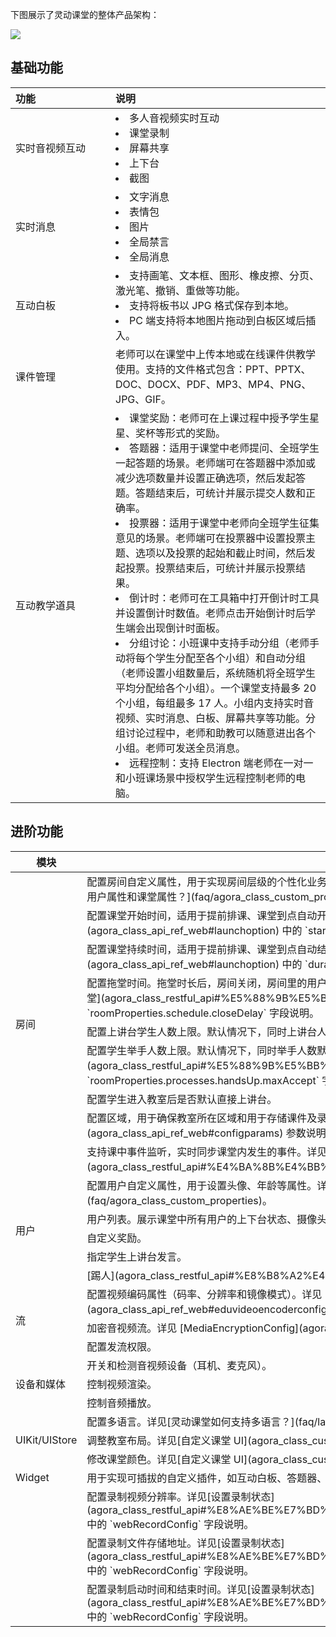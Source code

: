 
下图展示了灵动课堂的整体产品架构：

![](https://web-cdn.agora.io/docs-files/1653556588921)

## 基础功能

| <span style="white-space:nowrap;">功能&emsp;&emsp;&emsp;&emsp;&emsp;&emsp;&emsp;</span> | 说明                                                         |
| :----------------------------------------------------------- | :----------------------------------------------------------- |
| 实时音视频互动                                               | <li>多人音视频实时互动</li><li>课堂录制</li><li>屏幕共享</li><li>上下台</li><li>截图</li> |
| 实时消息| <li>文字消息</li><li>表情包</li><li>图片</li><li>全局禁言</li><li>全局消息</li> |
| 互动白板 | <li>支持画笔、文本框、图形、橡皮擦、分页、激光笔、撤销、重做等功能。</li><li>支持将板书以 JPG 格式保存到本地。</li><li>PC 端支持将本地图片拖动到白板区域后插入。</li> |
| 课件管理| 老师可以在课堂中上传本地或在线课件供教学使用。支持的文件格式包含：PPT、PPTX、DOC、DOCX、PDF、MP3、MP4、PNG、JPG、GIF。 |
| 互动教学道具 | <li>课堂奖励：老师可在上课过程中授予学生星星、奖杯等形式的奖励。</li><li>答题器：适用于课堂中老师提问、全班学生一起答题的场景。老师端可在答题器中添加或减少选项数量并设置正确选项，然后发起答题。答题结束后，可统计并展示提交人数和正确率。</li><li>投票器：适用于课堂中老师向全班学生征集意见的场景。老师端可在投票器中设置投票主题、选项以及投票的起始和截止时间，然后发起投票。投票结束后，可统计并展示投票结果。</li><li>倒计时：老师可在工具箱中打开倒计时工具并设置倒计时数值。老师点击开始倒计时后学生端会出现倒计时面板。</li><li>分组讨论：小班课中支持手动分组（老师手动将每个学生分配至各个小组）和自动分组（老师设置小组数量后，系统随机将全班学生平均分配给各个小组）。一个课堂支持最多 20 个小组，每组最多 17 人。小组内支持实时音视频、实时消息、白板、屏幕共享等功能。分组讨论过程中，老师和助教可以随意进出各个小组。老师可发送全员消息。</li><li>远程控制：支持 Electron 端老师在一对一和小班课场景中授权学生远程控制老师的电脑。</li> |

## 进阶功能

<table>
<thead>
  <tr>
    <th>模块</th>
    <th>功能</th>
  </tr>
</thead>
<tbody>
  <tr>
    <td rowspan="9">房间</td>
    <td>配置房间自定义属性，用于实现房间层级的个性化业务需求，例如可在课程中添加课间休息状态。详见[如何设置自定义用户属性和课堂属性？](faq/agora_class_custom_properties)。</td>
  </tr>
  <tr>
    <td>配置课堂开始时间，适用于提前排课、课堂到点自动开始的场景。详见 [LaunchOption](agora_class_api_ref_web#launchoption) 中的 `startTime` 字段说明。</td>
  </tr>
  <tr>
    <td>配置课堂持续时间，适用于提前排课、课堂到点自动结束的场景。详见 [LaunchOption](agora_class_api_ref_web#launchoption) 中的 `duration` 字段说明。</td>
  </tr>
  <tr>
    <td>配置拖堂时间。拖堂时长后，房间关闭，房间里的用户会立即被踢出房间，其它用户无法也再加入该房间。详见 [创建课堂](agora_class_restful_api#%E5%88%9B%E5%BB%BA%E6%88%BF%E9%97%B4) 中的 `roomProperties.schedule.closeDelay` 字段说明。</td>
  </tr>
  <tr>
    <td>配置上讲台学生人数上限。默认情况下，同时上讲台人数最多 6 人。</td>
  </tr>
  <tr>
    <td>配置学生举手人数上限。默认情况下，同时举手人数默认最多 10 人。详见 [创建课堂](agora_class_restful_api#%E5%88%9B%E5%BB%BA%E6%88%BF%E9%97%B4) 中的 `roomProperties.processes.handsUp.maxAccept` 字段说明。</td>
  </tr>
  <tr>
    <td>配置学生进入教室后是否默认直接上讲台。</td>
  </tr>
  <tr>
    <td>配置区域，用于确保教室所在区域和用于存储课件及录制文件的 OSS 所在区域保持一致。详见 [ConfigParams](agora_class_api_ref_web#configparams) 参数说明。</td>
  </tr>
  <tr>
    <td>支持课中事件监听，实时同步课堂内发生的事件。详见[事件同步](agora_class_restful_api#%E4%BA%8B%E4%BB%B6%E5%90%8C%E6%AD%A5)。</td>
  </tr>
  <tr>
    <td rowspan="5">用户</td>
    <td>配置用户自定义属性，用于设置头像、年龄等属性。详见[如何设置自定义用户属性和课堂属性？](faq/agora_class_custom_properties)。</td>
  </tr>
  <tr>
    <td>用户列表。展示课堂中所有用户的上下台状态、摄像头状态、麦克风状态、奖励个数等信息。</td>
  </tr>
  <tr>
    <td>自定义奖励。</td>
  </tr>
  <tr>
    <td>指定学生上讲台发言。</td>
  </tr>
  <tr>
    <td>[踢人](agora_class_restful_api#%E8%B8%A2%E4%BA%BA)。</td>
  </tr>
  <tr>
    <td rowspan="3">流</td>
    <td>配置视频编码属性（码率、分辨率和镜像模式）。详见 [EduVideoEncoderConfiguration](agora_class_api_ref_web#eduvideoencoderconfiguration)。</td>
  </tr>
  <tr>
    <td>加密音视频流。详见 [MediaEncryptionConfig](agora_class_api_ref_web#mediaencryptionconfig)。</td>
  </tr>
  <tr>
    <td>配置发流权限。</td>
  </tr>
  <tr>
    <td rowspan="3">设备和媒体</td>
    <td>开关和检测音视频设备（耳机、麦克风）。</td>
  </tr>
  <tr>
    <td>控制视频渲染。</td>
  </tr>
  <tr>
    <td>控制音频播放。</td>
  </tr>
  <tr>
    <td rowspan="3">UIKit/UIStore</td>
    <td>配置多语言。详见[灵动课堂如何支持多语言？](faq/languageb)。 </td>
  </tr>
  <tr>
    <td>调整教室布局。详见[自定义课堂 UI](agora_class_custom_ui_web#修改白板布局比例)。</td>
  </tr>
  <tr>
    <td>修改课堂颜色。详见[自定义课堂 UI](agora_class_custom_ui_web#修改教室背景色)。</td>
  </tr>
  <tr>
    <td>Widget</td>
    <td>用于实现可插拔的自定义插件，如互动白板、答题器、倒计时。详见[自定义插件](agora_class_widget_web)。</td>
  </tr>
  <tr>
    <td rowspan="3"></td>
    <td>配置录制视频分辨率。详见[设置录制状态](agora_class_restful_api#%E8%AE%BE%E7%BD%AE%E5%BD%95%E5%88%B6%E7%8A%B6%E6%80%81) 中的 `webRecordConfig` 字段说明。</td>
  </tr>
  <tr>
    <td>配置录制文件存储地址。详见[设置录制状态](agora_class_restful_api#%E8%AE%BE%E7%BD%AE%E5%BD%95%E5%88%B6%E7%8A%B6%E6%80%81) 中的 `webRecordConfig` 字段说明。</td>
  </tr>
  <tr>
    <td>配置录制启动时间和结束时间。详见[设置录制状态](agora_class_restful_api#%E8%AE%BE%E7%BD%AE%E5%BD%95%E5%88%B6%E7%8A%B6%E6%80%81) 中的 `webRecordConfig` 字段说明。</td>
  </tr>
</tbody>
</table>